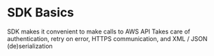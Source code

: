 # SDK Basics

SDK makes it convenient to make calls to AWS API
Takes care of authentication, retry on error, HTTPS communication, and XML / JSON (de)serialization

